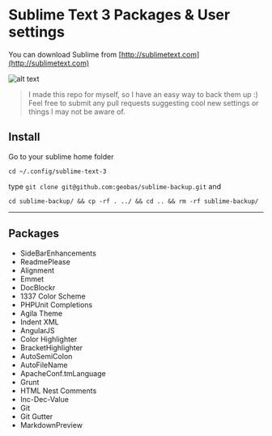 # Sublime Text 3 Packages & User settings

You can download Sublime from [http://sublimetext.com](http://sublimetext.com)

![alt text](http://i1-linux.softpedia-static.com/screenshots/Sublime-Text_3.png "Sublime Text 3")

> I made this repo for myself, so I have an easy way to back them up :) Feel free to submit any pull requests suggesting cool new settings or things I may not be aware of.

## Install

Go to your sublime home folder
```
cd ~/.config/sublime-text-3
```
type `git clone git@github.com:geobas/sublime-backup.git` and

```
cd sublime-backup/ && cp -rf . ../ && cd .. && rm -rf sublime-backup/
```
---

## Packages
* SideBarEnhancements
* ReadmePlease
* Alignment
* Emmet
* DocBlockr
* 1337 Color Scheme
* PHPUnit Completions
* Agila Theme
* Indent XML
* AngularJS
* Color Highlighter
* BracketHighlighter
* AutoSemiColon
* AutoFileName
* Apache​Conf.​tm​Language
* Grunt
* HTML Nest Comments
* Inc-Dec-Value
* Git
* Git Gutter
* MarkdownPreview